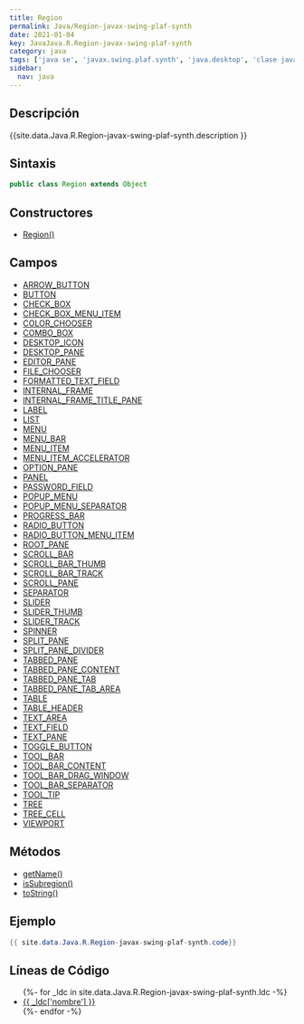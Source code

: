 ```yaml
---
title: Region
permalink: Java/Region-javax-swing-plaf-synth
date: 2021-01-04
key: JavaJava.R.Region-javax-swing-plaf-synth
category: java
tags: ['java se', 'javax.swing.plaf.synth', 'java.desktop', 'clase java', 'Java 1.5']
sidebar: 
  nav: java
---
```


## Descripción
{{site.data.Java.R.Region-javax-swing-plaf-synth.description }}

## Sintaxis
~~~java
public class Region extends Object
~~~

## Constructores
* [Region()](/Java/Region-javax-swing-plaf-synth/Region/)

## Campos
* [ARROW_BUTTON](/Java/Region-javax-swing-plaf-synth/ARROW_BUTTON)
* [BUTTON](/Java/Region-javax-swing-plaf-synth/BUTTON)
* [CHECK_BOX](/Java/Region-javax-swing-plaf-synth/CHECK_BOX)
* [CHECK_BOX_MENU_ITEM](/Java/Region-javax-swing-plaf-synth/CHECK_BOX_MENU_ITEM)
* [COLOR_CHOOSER](/Java/Region-javax-swing-plaf-synth/COLOR_CHOOSER)
* [COMBO_BOX](/Java/Region-javax-swing-plaf-synth/COMBO_BOX)
* [DESKTOP_ICON](/Java/Region-javax-swing-plaf-synth/DESKTOP_ICON)
* [DESKTOP_PANE](/Java/Region-javax-swing-plaf-synth/DESKTOP_PANE)
* [EDITOR_PANE](/Java/Region-javax-swing-plaf-synth/EDITOR_PANE)
* [FILE_CHOOSER](/Java/Region-javax-swing-plaf-synth/FILE_CHOOSER)
* [FORMATTED_TEXT_FIELD](/Java/Region-javax-swing-plaf-synth/FORMATTED_TEXT_FIELD)
* [INTERNAL_FRAME](/Java/Region-javax-swing-plaf-synth/INTERNAL_FRAME)
* [INTERNAL_FRAME_TITLE_PANE](/Java/Region-javax-swing-plaf-synth/INTERNAL_FRAME_TITLE_PANE)
* [LABEL](/Java/Region-javax-swing-plaf-synth/LABEL)
* [LIST](/Java/Region-javax-swing-plaf-synth/LIST)
* [MENU](/Java/Region-javax-swing-plaf-synth/MENU)
* [MENU_BAR](/Java/Region-javax-swing-plaf-synth/MENU_BAR)
* [MENU_ITEM](/Java/Region-javax-swing-plaf-synth/MENU_ITEM)
* [MENU_ITEM_ACCELERATOR](/Java/Region-javax-swing-plaf-synth/MENU_ITEM_ACCELERATOR)
* [OPTION_PANE](/Java/Region-javax-swing-plaf-synth/OPTION_PANE)
* [PANEL](/Java/Region-javax-swing-plaf-synth/PANEL)
* [PASSWORD_FIELD](/Java/Region-javax-swing-plaf-synth/PASSWORD_FIELD)
* [POPUP_MENU](/Java/Region-javax-swing-plaf-synth/POPUP_MENU)
* [POPUP_MENU_SEPARATOR](/Java/Region-javax-swing-plaf-synth/POPUP_MENU_SEPARATOR)
* [PROGRESS_BAR](/Java/Region-javax-swing-plaf-synth/PROGRESS_BAR)
* [RADIO_BUTTON](/Java/Region-javax-swing-plaf-synth/RADIO_BUTTON)
* [RADIO_BUTTON_MENU_ITEM](/Java/Region-javax-swing-plaf-synth/RADIO_BUTTON_MENU_ITEM)
* [ROOT_PANE](/Java/Region-javax-swing-plaf-synth/ROOT_PANE)
* [SCROLL_BAR](/Java/Region-javax-swing-plaf-synth/SCROLL_BAR)
* [SCROLL_BAR_THUMB](/Java/Region-javax-swing-plaf-synth/SCROLL_BAR_THUMB)
* [SCROLL_BAR_TRACK](/Java/Region-javax-swing-plaf-synth/SCROLL_BAR_TRACK)
* [SCROLL_PANE](/Java/Region-javax-swing-plaf-synth/SCROLL_PANE)
* [SEPARATOR](/Java/Region-javax-swing-plaf-synth/SEPARATOR)
* [SLIDER](/Java/Region-javax-swing-plaf-synth/SLIDER)
* [SLIDER_THUMB](/Java/Region-javax-swing-plaf-synth/SLIDER_THUMB)
* [SLIDER_TRACK](/Java/Region-javax-swing-plaf-synth/SLIDER_TRACK)
* [SPINNER](/Java/Region-javax-swing-plaf-synth/SPINNER)
* [SPLIT_PANE](/Java/Region-javax-swing-plaf-synth/SPLIT_PANE)
* [SPLIT_PANE_DIVIDER](/Java/Region-javax-swing-plaf-synth/SPLIT_PANE_DIVIDER)
* [TABBED_PANE](/Java/Region-javax-swing-plaf-synth/TABBED_PANE)
* [TABBED_PANE_CONTENT](/Java/Region-javax-swing-plaf-synth/TABBED_PANE_CONTENT)
* [TABBED_PANE_TAB](/Java/Region-javax-swing-plaf-synth/TABBED_PANE_TAB)
* [TABBED_PANE_TAB_AREA](/Java/Region-javax-swing-plaf-synth/TABBED_PANE_TAB_AREA)
* [TABLE](/Java/Region-javax-swing-plaf-synth/TABLE)
* [TABLE_HEADER](/Java/Region-javax-swing-plaf-synth/TABLE_HEADER)
* [TEXT_AREA](/Java/Region-javax-swing-plaf-synth/TEXT_AREA)
* [TEXT_FIELD](/Java/Region-javax-swing-plaf-synth/TEXT_FIELD)
* [TEXT_PANE](/Java/Region-javax-swing-plaf-synth/TEXT_PANE)
* [TOGGLE_BUTTON](/Java/Region-javax-swing-plaf-synth/TOGGLE_BUTTON)
* [TOOL_BAR](/Java/Region-javax-swing-plaf-synth/TOOL_BAR)
* [TOOL_BAR_CONTENT](/Java/Region-javax-swing-plaf-synth/TOOL_BAR_CONTENT)
* [TOOL_BAR_DRAG_WINDOW](/Java/Region-javax-swing-plaf-synth/TOOL_BAR_DRAG_WINDOW)
* [TOOL_BAR_SEPARATOR](/Java/Region-javax-swing-plaf-synth/TOOL_BAR_SEPARATOR)
* [TOOL_TIP](/Java/Region-javax-swing-plaf-synth/TOOL_TIP)
* [TREE](/Java/Region-javax-swing-plaf-synth/TREE)
* [TREE_CELL](/Java/Region-javax-swing-plaf-synth/TREE_CELL)
* [VIEWPORT](/Java/Region-javax-swing-plaf-synth/VIEWPORT)

## Métodos
* [getName()](/Java/Region-javax-swing-plaf-synth/getName)
* [isSubregion()](/Java/Region-javax-swing-plaf-synth/isSubregion)
* [toString()](/Java/Region-javax-swing-plaf-synth/toString)

## Ejemplo
~~~java
{{ site.data.Java.R.Region-javax-swing-plaf-synth.code}}
~~~

## Líneas de Código
<ul>
{%- for _ldc in site.data.Java.R.Region-javax-swing-plaf-synth.ldc -%}
   <li>
       <a href="{{_ldc['url'] }}">{{ _ldc['nombre'] }}</a>
   </li>
{%- endfor -%}
</ul>
